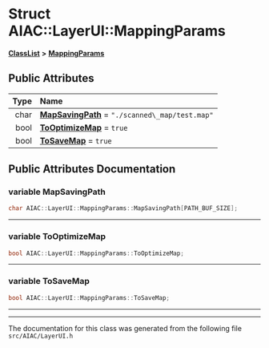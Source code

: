 

# Struct AIAC::LayerUI::MappingParams



[**ClassList**](annotated.md) **>** [**MappingParams**](structAIAC_1_1LayerUI_1_1MappingParams.md)


























## Public Attributes

| Type | Name |
| ---: | :--- |
|  char | [**MapSavingPath**](#variable-mapsavingpath)   = `"./scanned\_map/test.map"`<br> |
|  bool | [**ToOptimizeMap**](#variable-tooptimizemap)   = `true`<br> |
|  bool | [**ToSaveMap**](#variable-tosavemap)   = `true`<br> |












































## Public Attributes Documentation




### variable MapSavingPath 

```C++
char AIAC::LayerUI::MappingParams::MapSavingPath[PATH_BUF_SIZE];
```




<hr>



### variable ToOptimizeMap 

```C++
bool AIAC::LayerUI::MappingParams::ToOptimizeMap;
```




<hr>



### variable ToSaveMap 

```C++
bool AIAC::LayerUI::MappingParams::ToSaveMap;
```




<hr>

------------------------------
The documentation for this class was generated from the following file `src/AIAC/LayerUI.h`

